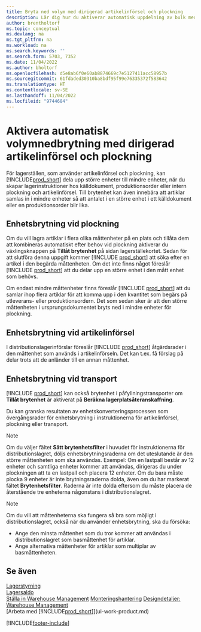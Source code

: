 ```yaml
---
title: Bryta ned volym med dirigerad artikelinförsel och plockning
description: Lär dig hur du aktiverar automatisk uppdelning av bulk med dirigerad artikelinförsel och plockning, samt enhetsbrytning vid i plockningar, artikelinförsel, transporter med mera.
author: brentholtorf
ms.topic: conceptual
ms.devlang: na
ms.tgt_pltfrm: na
ms.workload: na
ms.search.keywords: ''
ms.search.form: 5703, 7352
ms.date: 11/04/2022
ms.author: bholtorf
ms.openlocfilehash: d5e8ab6f0e60ab8874669c7e5127411acc58957b
ms.sourcegitcommit: 61fdaded30310ba8bdf95f99e76335372f583642
ms.translationtype: HT
ms.contentlocale: sv-SE
ms.lasthandoff: 11/04/2022
ms.locfileid: "9744684"
---
```

# <a name="enable-automatic-breaking-bulk-with-directed-put-away-and-pick"></a>Aktivera automatisk volymnedbrytning med dirigerad artikelinförsel och plockning

För lagerställen, som använder artikelinförsel och plockning, kan [!INCLUDE[prod_short](includes/prod_short.md)] dela upp större enheter till mindre enheter, när du skapar lagerinstruktioner hos källdokument, produktionsorder eller intern plockning och artikelinförsel. Till brytenhet kan även innebära att artiklar samlas in i mindre enheter så att antalet i en större enhet i ett källdokument eller en produktionsorder blir lika.

## <a name="breakbulk-in-picks"></a>Enhetsbrytning vid plockning  

Om du vill lagra artiklar i flera olika måttenheter på en plats och tillåta dem att kombineras automatiskt efter behov vid plockning aktiverar du växlingsknappen på **Tillåt brytenhet** på sidan lagerställekortet. Sedan för att slutföra denna uppgift kommer [!INCLUDE [prod_short](includes/prod_short.md)] att söka efter en artikel i den begärda måttenheten. Om det inte finns något föreslår [!INCLUDE [prod_short](includes/prod_short.md)] att du delar upp en större enhet i den mått enhet som behövs.  

Om endast mindre måttenheter finns föreslår [!INCLUDE [prod_short](includes/prod_short.md)] att du samlar ihop flera artiklar för att komma upp i den kvantitet som begärs på utleverans- eller produktionsordern. Det som sedan sker är att den större måttenheten i ursprungsdokumentet bryts ned i mindre enheter för plockning.  

## <a name="breakbulk-in-put-aways"></a>Enhetsbrytning vid artikelinförsel  

I distributionslagerinförslar föreslår [!INCLUDE [prod_short](includes/prod_short.md)] åtgärdsrader i den måttenhet som används i artikelinförseln. Det kan t.ex. få förslag på delar trots att de anländer till en annan måttenhet.  

## <a name="breakbulk-in-movements"></a>Enhetsbrytning vid transport  

[!INCLUDE [prod_short](includes/prod_short.md)] kan också brytenhet i påfyllningstransporter om **Tillåt brytenhet** är aktiverat på **Beräkna lagerplatsåteranskaffning**.  

Du kan granska resultaten av enhetskonverteringsprocessen som övergångsrader för enhetsbrytning i instruktionerna för artikelinförsel, plockning eller transport.  

> [!NOTE]  
> Om du väljer fältet **Sätt brytenhetsfilter** i huvudet för instruktionerna för distributionslagret, döljs enhetsbrytningsraderna om det uteslutande är den större måttenheten som ska användas. Exempel: Om en lastpall består av 12 enheter och samtliga enheter kommer att användas, dirigeras du under plockningen att ta en lastpall och placera 12 enheter. Om du bara måste plocka 9 enheter är inte brytningsraderna dolda, även om du har markerat fältet **Brytenhetsfilter**. Raderna är inte dolda eftersom du måste placera de återstående tre enheterna någonstans i distributionslagret.  

> [!NOTE]  
> Om du vill att måttenheterna ska fungera så bra som möjligt i distributionslagret, också när du använder enhetsbrytning, ska du försöka:  
>
> - Ange den minsta måttenhet som du tror kommer att användas i distributionslagret som basmåttenhet för artiklar.  
> - Ange alternativa måttenheter för artiklar som multiplar av basmåttenheten.  

## <a name="see-also"></a>Se även  

[Lagerstyrning](warehouse-manage-warehouse.md)  
[Lagersaldo](inventory-manage-inventory.md)  
[Ställa in Warehouse Management](warehouse-setup-warehouse.md) 
[Monteringshantering](assembly-assemble-items.md)
[Designdetaljer: Warehouse Management](design-details-warehouse-management.md)  
[Arbeta med [!INCLUDE[prod_short](includes/prod_short.md)]](ui-work-product.md)  


[!INCLUDE[footer-include](includes/footer-banner.md)]